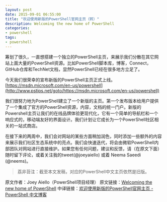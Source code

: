 ```yaml
---
layout: post
date: 2015-09-01 06:55:00
title: "欢迎使用新版的PowerShell官网主页（转）"
description: Welcoming the new home of PowerShell
categories:
- powershell
tags:
- powershell
---
```

筹划了很久，一直想搭建一个独立的PowerShell主页，来展示我们分散在其它网站上面大量的PowerShell资源。比如PowerShell脚本库，博客，Connect，GitHub仓库和TechNet文档，显然PowerShell已经在很多地方立足了。

今天我们很荣幸的宣布新版的PowerShell主页正式上线。
[https://msdn.microsoft.com/en-us/powershell](http://www.pstips.net/goto/https://msdn.microsoft.com/en-us/powershell)

我们很努力地为PowerShell建立了一个新版的主页。第一个发布版本给用户提供了一个集成了官方的PowerShell资源，内容，文档的统一门户。新版的Powershell主页让我们的在线品牌体验更现代化，它有一个简单的导航栏和一个响应式的，移动端友好的界面设计。我们计划让它成长为一个PowerShell社区相关的一站式商店。

在接下来的两周中，我们会对网站的某些方面稍加润色，同时添加一些额外的内容来展示我们社区生态系统中的亮点。我们会快速迭代，将会由微软PowerShell内部团队对网站进行直接维护。如果您有任何问题，建议和反馈，请（在原文下面）随时留下评论，或着关注我的tweet(@joeyaiello) 或着 Neema Saeedi (@neems)。

> 荔非苔注：截至本文发稿，对应的PowerShell中文主页依然是旧版。

原文作者：Joey Aiello（PowerShell项目经理）
原文链接：[Welcoming the new home of PowerShell](http://www.pstips.net/goto/http://blogs.msdn.com/b/powershell/archive/2015/07/20/welcoming-the-new-home-of-powershell.aspx)
中译链接：[欢迎使用新版的PowerShell官网主页 - PowerShell 中文博客](http://www.pstips.net/welcoming-the-new-home-of-powershell.html)
